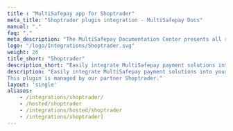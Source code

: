 ```yaml
---
title : "MultiSafepay app for Shoptrader"
meta_title: "Shoptrader plugin integration - MultiSafepay Docs"
manual: "."
faq: "."
meta_description: "The MultiSafepay Documentation Center presents all relevant information about our Plugins and API. You can also find support pages for payment methods, tools and general questions as well as the contact details of our Support and Integration Teams."
logo: "/logo/Integrations/Shoptrader.svg"
weight: 26
title_short: "Shoptrader"
description_short: "Easily integrate MultiSafepay payment solutions into your Shoptrader webshop with the free plugin."
description: "Easily integrate MultiSafepay payment solutions into your Shoptrader webshop with the free plugin. 
This plugin is managed by our partner Shoptrader."
layout: 'single'
aliases: 
    - /integrations/shoptrader/
    - /hosted/shoptrader
    - /integrations/hosted/shoptrader
    - /integrations/shoptrader]
---
```

